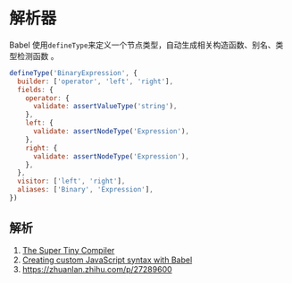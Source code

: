 # 解析器

Babel 使用`defineType`来定义一个节点类型，自动生成相关构造函数、别名、类型检测函数 。

```js
defineType('BinaryExpression', {
  builder: ['operator', 'left', 'right'],
  fields: {
    operator: {
      validate: assertValueType('string'),
    },
    left: {
      validate: assertNodeType('Expression'),
    },
    right: {
      validate: assertNodeType('Expression'),
    },
  },
  visitor: ['left', 'right'],
  aliases: ['Binary', 'Expression'],
})
```

## 解析

1. [The Super Tiny Compiler](https://github.com/jamiebuilds/the-super-tiny-compiler)
1. [Creating custom JavaScript syntax with Babel](https://lihautan.com/creating-custom-javascript-syntax-with-babel/)
1. https://zhuanlan.zhihu.com/p/27289600
